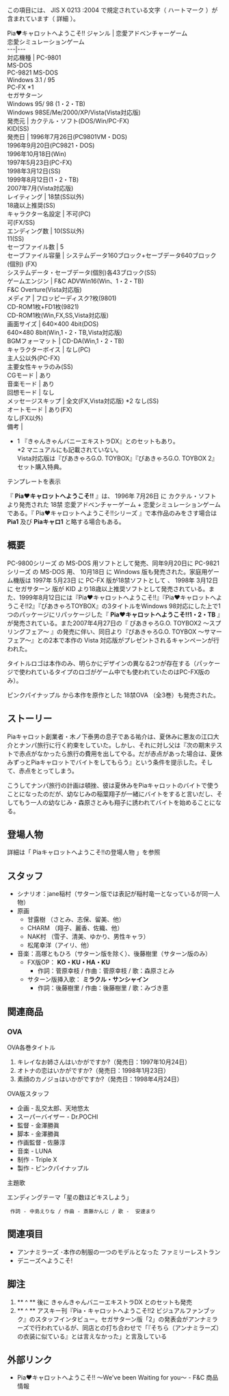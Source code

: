 この項目には、  JIS X 0213  :2004 で規定されている文字（  ハートマーク  ）が含まれています（  詳細  ）。

Pia♥キャロットへようこそ!!  ジャンル  |  恋愛アドベンチャーゲーム   
恋愛シミュレーションゲーム  
---|---  
対応機種  |  PC-9801    
MS-DOS  
PC-9821  MS-DOS  
Windows 3.1  /  95  
PC-FX  *1  
セガサターン  
Windows 95/  98  (1・2・TB)  
Windows 98SE/Me/2000/XP/Vista(Vista対応版)  
発売元  |  カクテル・ソフト(DOS/Win/PC-FX)   
KID(SS)  
発売日  |  1996年7月26日(PC9801VM・DOS)   
1996年9月20日(PC9821・DOS)  
1996年10月18日(Win)  
1997年5月23日(PC-FX)  
1998年3月12日(SS)  
1999年8月12日(1・2・TB)  
2007年7月(Vista対応版)  
レイティング  |  18禁(SS以外)   
18歳以上推奨(SS)  
キャラクター名設定  |  不可(PC)   
可(FX/SS)  
エンディング数  |  10(SS以外)   
11(SS)  
セーブファイル数  |  5   
セーブファイル容量  |  システムデータ160ブロック+セーブデータ640ブロック(個別) (FX)   
システムデータ・セーブデータ(個別)各43ブロック(SS)  
ゲームエンジン  |  F&C ADVWin16(Win、1・2・TB)   
F&C Overture(Vista対応版)  
メディア  |  フロッピーディスク?枚(9801)   
CD-ROM1枚+FD1枚(9821)  
CD-ROM1枚(Win,FX,SS,Vista対応版)  
画面サイズ  |  640×400 4bit(DOS)   
640×480 8bit(Win,1・2・TB,Vista対応版)  
BGMフォーマット  |  CD-DA(Win,1・2・TB)   
キャラクターボイス  |  なし(PC)   
主人公以外(PC-FX)  
主要女性キャラのみ(SS)  
CGモード  |  あり   
音楽モード  |  あり   
回想モード  |  なし   
メッセージスキップ  |  全文(FX,Vista対応版)  *2  なし(SS)   
オートモード  |  あり(FX)   
なし(FX以外)  
備考  | 

  * 1 『きゃんきゃんバニーエキストラDX』とのセットもあり。   
*2 マニュアルにも記載されていない。   
Vista対応版は『ぴあきゃろG.O. TOYBOX』『ぴあきゃろG.O. TOYBOX 2』セット購入特典。

  
テンプレートを表示  
  
『 **Pia♥キャロットへようこそ!!** 』は、  1996年  7月26日  に  カクテル・ソフト  より発売された  18禁
恋愛アドベンチャーゲーム  \+  恋愛シミュレーションゲーム  である。『  Pia♥キャロットへようこそ!!シリーズ  』で本作品のみをさす場合は
**Pia1** 及び **Piaキャロ1** と略する場合もある。

##  概要



PC-9800シリーズ  の  MS-DOS  用ソフトとして発売、同年9月20日に  PC-9821シリーズ  の  MS-DOS  用、  10月18日
に  Windows  版も発売された。家庭用ゲーム機版は  1997年  5月23日  に  PC-FX  版が18禁ソフトとして    、
1998年  3月12日  に  セガサターン  版が  KID
より18歳以上推奨ソフトとして発売されている。また、1999年8月12日には『Pia♥キャロットへようこそ!!』『Pia♥キャロットへようこそ!!2』『ぴあきゃろTOYBOX』の3タイトルをWindows
98対応にした上で1つのパッケージにリパッケージした『 **Pia♥キャロットへようこそ!!1・2・TB**
』が発売されている。また2007年4月27日の『  ぴあきゃろG.O. TOYBOX2 〜スプリングフェア〜  』の発売に伴い、同日より『ぴあきゃろG.O.
TOYBOX 〜サマーフェア〜』との2本で本作の  Vista  対応版がプレゼントされるキャンペーンが行われた。

タイトルロゴは本作のみ、明らかにデザインの異なる2つが存在する（パッケージで使われているタイプのロゴがゲーム中でも使われていたのはPC-FX版のみ）。

ピンクパイナップル  から本作を原作とした  18禁OVA  （全3巻）も発売された。

##  ストーリー



Piaキャロット創業者・木ノ下泰男の息子である祐介は、夏休みに悪友の江口大介とナンパ旅行に行く約束をしていた。しかし、それに対し父は『次の期末テストで赤点がなかったら旅行の費用を出してやる。だが赤点があった場合は、夏休みずっとPiaキャロットでバイトをしてもらう』という条件を提示した。そして、赤点をとってしまう。

こうしてナンパ旅行の計画は頓挫、彼は夏休みをPiaキャロットのバイトで使うことになったのだが、幼なじみの稲葉翔子が一緒にバイトをすると言いだし、そしてもう一人の幼なじみ・森原さとみも翔子に誘われてバイトを始めることになる。

##  登場人物



詳細は「  Piaキャロットへようこそ!!の登場人物  」を参照

##  スタッフ



  * シナリオ：jane稲村（サターン版では表記が稲村竜一となっているが同一人物） 
  * 原画 
    * 甘露樹  （さとみ、志保、留美、他） 
    * CHARM （翔子、麗香、佐織、他） 
    * NAK村  （雪子、清美、ゆかり、男性キャラ） 
    * 松尾幸洋（アイリ、他） 
  * 音楽：高塚ともひろ（サターン版を除く）、後藤樹里（サターン版のみ） 
    * FX版OP： **KO・KU・HA・KU**
      * 作詞：菅原幸枝 / 作曲：菅原幸枝 / 歌：森原さとみ 
    * サターン版挿入歌： **ミラクル・サンシャイン**
      * 作詞：後藤樹里 / 作曲：後藤樹里 / 歌：みづき恵 

##  関連商品



###  OVA



OVA各巻タイトル

    

  1. キレイなお姉さんはいかがですか?（発売日：1997年10月24日） 
  2. オトナの恋はいかがですか?（発売日：1998年1月23日） 
  3. 素顔のカノジョはいかがですか?（発売日：1998年4月24日） 

OVA版スタッフ

    

  * 企画 - 乱交太郎、天地悠太 
  * スーパーバイザー - Dr.POCHI 
  * 監督 -  金澤勝眞 
  * 脚本 - 金澤勝眞 
  * 作画監督 - 佐藤淳 
  * 音楽 - LUNA 
  * 制作 -  Triple X 
  * 製作 -  ピンクパイナップル 

主題歌

    

エンディングテーマ「星の数ほどキスしよう」

     作詞 - 中島えりな / 作曲 - 斎藤かんじ / 歌 -  安達まり 

##  関連項目



  * アンナミラーズ  ･本作の制服の一つのモデルとなった  ファミリーレストラン   
  * デニーズへようこそ! 

##  脚注



  1. ** ^  ** 後に  きゃんきゃんバニーエキストラDX  とのセットも発売 
  2. ** ^  ** アスキー刊『Pia・キャロットへようこそ!!2 ビジュアルファンブック』のスタッフインタビュー。セガサターン版「2」の発表会がアンナミラーズで行われているが、同店との打ち合わせで「『そちら（アンナミラーズ）の衣装に似ている』とは言えなかった」と言及している 

##  外部リンク



  * Pia♥キャロットへようこそ!! 〜We've been Waiting for you〜  \- F&C 商品情報 

